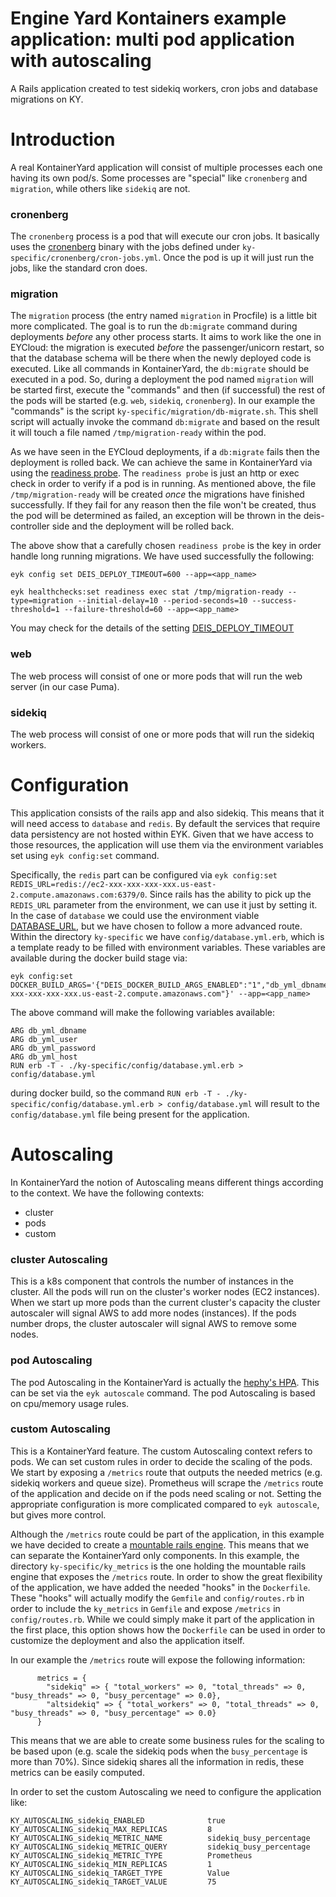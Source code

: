 # Engine Yard Kontainers example application: multi pod application with autoscaling

A Rails application created to test sidekiq workers, cron jobs and database migrations on KY.

# Introduction

A real KontainerYard application will consist of multiple processes each one having its own pod/s. Some processes are "special" like `cronenberg` and `migration`, while others like `sidekiq` are not. 

### cronenberg
The `cronenberg` process is a pod that will execute our cron jobs. It basically uses the [cronenberg](https://github.com/ess/cronenberg) binary with the jobs defined under `ky-specific/cronenberg/cron-jobs.yml`. Once the pod is up it will just run the jobs, like the standard cron does.

### migration
The `migration` process (the entry named `migration` in Procfile) is a little bit more complicated. The goal is to run the `db:migrate` command during deployments _before_ any other process starts. It aims to work like the one in EYCloud: the migration is executed _before_ the passenger/unicorn restart, so that the database schema will be there when the newly deployed code is executed. Like all commands in KontainerYard, the `db:migrate` should be executed in a pod. So, during a deployment the pod named `migration` will be started first, execute the "commands" and then (if successful) the rest of the pods will be started (e.g. `web`, `sidekiq`, `cronenberg`). In our example the "commands" is the script `ky-specific/migration/db-migrate.sh`. This shell script will actually invoke the command `db:migrate` and based on the result it will touch a file named `/tmp/migration-ready` within the pod.

As we have seen in the EYCloud deployments, if a `db:migrate` fails then the deployment is rolled back. We can achieve the same in KontainerYard via using the [readiness probe](https://docs.teamhephy.com/applications/managing-app-configuration/#custom-health-checks). The `readiness probe` is just an http or exec check in order to verify if a pod is in running. As mentioned above, the file `/tmp/migration-ready` will be created _once_ the migrations have finished successfully. If they fail for any reason then the file won't be created, thus the pod will be determined as failed, an exception will be thrown in the deis-controller side and the deployment will be rolled back.

The above show that a carefully chosen `readiness probe` is the key in order handle long running migrations. We have used successfully the following:

```
eyk config set DEIS_DEPLOY_TIMEOUT=600 --app=<app_name>

eyk healthchecks:set readiness exec stat /tmp/migration-ready --type=migration --initial-delay=10 --period-seconds=10 --success-threshold=1 --failure-threshold=60 --app=<app_name>

```
You may check for the details of the setting [DEIS_DEPLOY_TIMEOUT](https://docs.teamhephy.com/applications/deploying-apps/#tuning-application-settings)

### web
The web process will consist of one or more pods that will run the web server (in our case Puma).

### sidekiq
The web process will consist of one or more pods that will run the sidekiq workers.

# Configuration

This application consists of the rails app and also sidekiq. This means that it will need access to `database` and `redis`. By default the services that require data persistency are not hosted within EYK. Given that we have access to those resources, the application will use them via the environment variables set using `eyk config:set` command.

Specifically, the `redis` part can be configured via `eyk config:set REDIS_URL=redis://ec2-xxx-xxx-xxx-xxx.us-east-2.compute.amazonaws.com:6379/0`. Since rails has the ability to pick up the `REDIS_URL` parameter from the environment, we can use it just by setting it. In the case of `database` we could use the environment viable [DATABASE_URL](https://edgeguides.rubyonrails.org/configuring.html#configuring-a-database), but we have chosen to follow a more advanced route. Within the directory `ky-specific` we have `config/database.yml.erb`, which is a template ready to be filled with environment variables. These variables are available during the docker build stage via: 

```
eyk config:set DOCKER_BUILD_ARGS='{"DEIS_DOCKER_BUILD_ARGS_ENABLED":"1","db_yml_dbname":"xxxxx","db_yml_user":"deploy","db_yml_password":"xxxxxxx","db_yml_host":"ec2-xxx-xxx-xxx-xxx.us-east-2.compute.amazonaws.com"}' --app=<app_name>
```

The above command will make the following variables available: 

```
ARG db_yml_dbname
ARG db_yml_user
ARG db_yml_password
ARG db_yml_host
RUN erb -T - ./ky-specific/config/database.yml.erb > config/database.yml
```

during docker build, so the command `RUN erb -T - ./ky-specific/config/database.yml.erb > config/database.yml` will result to the `config/database.yml` file being present for the application.

# Autoscaling
In KontainerYard the notion of Autoscaling means different things according to the context. We have the following contexts:

* cluster
* pods
* custom

### cluster Autoscaling

This is a k8s component that controls the number of instances in the cluster. All the pods will run on the cluster's worker nodes (EC2 instances). When we start up more pods than the current cluster's capacity the  cluster autoscaler will signal AWS to add more nodes (instances). If the pods number drops, the cluster autoscaler will signal AWS to remove some nodes.


### pod Autoscaling

The pod Autoscaling in the KontainerYard is actually the [hephy's HPA](https://docs.teamhephy.com/applications/managing-app-processes/#autoscale). This can be set via the `eyk autoscale` command. The pod Autoscaling is based on cpu/memory usage rules. 

### custom Autoscaling
This is a KontainerYard feature. The custom Autoscaling context refers to pods. We can set custom rules in order to decide the scaling of the pods. We start by exposing a `/metrics` route that outputs the needed metrics (e.g. sidekiq workers and queue size). Prometheus will scrape the `/metrics` route of the application and decide on if the pods need scaling or not. Setting the appropriate configuration is more complicated compared to `eyk autoscale`, but gives more control.

Although the `/metrics` route could be part of the application, in this example we have decided to create a [mountable rails engine](https://guides.rubyonrails.org/engines.html). This means that we can separate the KontainerYard only components. In this example, the directory `ky-specific/ky_metrics` is the one holding the mountable rails engine that exposes the `/metrics` route. In order to show the great flexibility of the application, we have added the needed "hooks" in the `Dockerfile`. These "hooks" will actually modify the `Gemfile` and `config/routes.rb` in order to include the `ky_metrics` in `Gemfile` and expose `/metrics` in `config/routes.rb`. While we could simply make it part of the application in the first place, this option shows how the `Dockerfile` can be used in order to customize the deployment and also the application itself.  

In our example the `/metrics` route will expose the following information:

```
      metrics = {
        "sidekiq" => { "total_workers" => 0, "total_threads" => 0, "busy_threads" => 0, "busy_percentage" => 0.0},
        "altsidekiq" => { "total_workers" => 0, "total_threads" => 0, "busy_threads" => 0, "busy_percentage" => 0.0}
      }   
```
This means that we are able to create some business rules for the scaling to be based upon (e.g. scale the sidekiq pods when the `busy_percentage` is more than 70%). Since sidekiq shares all the information in redis, these metrics can be easily computed.

In order to set the custom Autoscaling we need to configure the application like:

```
KY_AUTOSCALING_sidekiq_ENABLED              true
KY_AUTOSCALING_sidekiq_MAX_REPLICAS         8
KY_AUTOSCALING_sidekiq_METRIC_NAME          sidekiq_busy_percentage
KY_AUTOSCALING_sidekiq_METRIC_QUERY         sidekiq_busy_percentage
KY_AUTOSCALING_sidekiq_METRIC_TYPE          Prometheus
KY_AUTOSCALING_sidekiq_MIN_REPLICAS         1
KY_AUTOSCALING_sidekiq_TARGET_TYPE          Value
KY_AUTOSCALING_sidekiq_TARGET_VALUE         75
```

